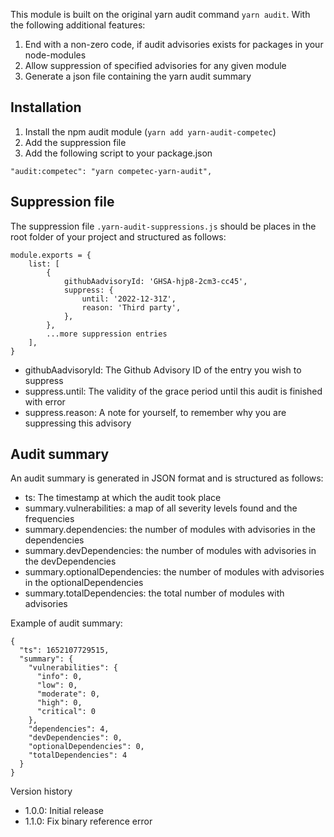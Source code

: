This module is built on the original yarn audit command `yarn audit`. With the following additional features:

1. End with a non-zero code, if audit advisories exists for packages in your node-modules
2. Allow suppression of specified advisories for any given module
3. Generate a json file containing the yarn audit summary

## Installation

1. Install the npm audit module (`yarn add yarn-audit-competec`)
2. Add the suppression file
3. Add the following script to your package.json

```
"audit:competec": "yarn competec-yarn-audit",
```

## Suppression file

The suppression file `.yarn-audit-suppressions.js` should be places in the root folder of your project and structured as follows:

```
module.exports = {
    list: [
        {
            githubAadvisoryId: 'GHSA-hjp8-2cm3-cc45',
            suppress: {
                until: '2022-12-31Z',
                reason: 'Third party',
            },
        },
        ...more suppression entries
    ],
}
```
* githubAadvisoryId: The Github Advisory ID of the entry you wish to suppress
* suppress.until: The validity of the grace period until this audit is finished with error
* suppress.reason: A note for yourself, to remember why you are suppressing this advisory


## Audit summary
An audit summary is generated in JSON format and is structured as follows:

* ts: The timestamp at which the audit took place
* summary.vulnerabilities: a map of all severity levels found and the frequencies
* summary.dependencies: the number of modules with advisories in the dependencies
* summary.devDependencies: the number of modules with advisories in the devDependencies
* summary.optionalDependencies: the number of modules with advisories in the optionalDependencies
* summary.totalDependencies: the total number of modules with advisories

Example of audit summary:
```
{
  "ts": 1652107729515,
  "summary": {
    "vulnerabilities": {
      "info": 0,
      "low": 0,
      "moderate": 0,
      "high": 0,
      "critical": 0
    },
    "dependencies": 4,
    "devDependencies": 0,
    "optionalDependencies": 0,
    "totalDependencies": 4
  }
}
```

Version history

* 1.0.0: Initial release
* 1.1.0: Fix binary reference error
